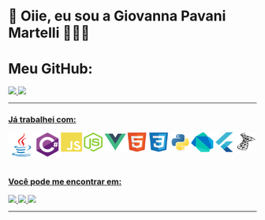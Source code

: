 # 👋 Oiie, eu sou a Giovanna Pavani Martelli 👩🏽‍💻

# Meu GitHub:
<div> 
  <a href="https://beacons.ai/giovannaPavani">
  <img height="180em" src="https://github-readme-stats.vercel.app/api?username=giovannaPavani&show_icons=true&count_private=true&theme=tokyonight"/>
  <img height="180em" src="https://github-readme-stats.vercel.app/api/top-langs/?username=giovannaPavani&langs_count=8&layout=compact&theme=tokyonight"/>  
</div>

  ---

### Já trabalhei com:
<div style="display: flex; justify-content: space-between;">
  <img align="center" title="Java" alt="" height="50" width="60" src="https://raw.githubusercontent.com/devicons/devicon/master/icons/java/java-original.svg">
  <img align="center" title="Csharp" alt="" height="50" width="60" src="https://raw.githubusercontent.com/devicons/devicon/master/icons/csharp/csharp-original.svg">
  <img align="center" title="JavaScript" alt="" height="40" width="50" src="https://raw.githubusercontent.com/devicons/devicon/master/icons/javascript/javascript-plain.svg">
  <img align="center" title="NodeJS" alt="" height="40" width="50" src="https://raw.githubusercontent.com/devicons/devicon/master/icons/nodejs/nodejs-original.svg">
  <img align="center" title="VueJS" alt="" height="40" width="50" src="https://raw.githubusercontent.com/devicons/devicon/master/icons/vuejs/vuejs-original.svg">
  <img align="center" title="HTML" alt="" height="40" width="50" src="https://raw.githubusercontent.com/devicons/devicon/master/icons/html5/html5-original.svg">
  <img align="center" title="CSS" alt="" height="40" width="50" src="https://raw.githubusercontent.com/devicons/devicon/master/icons/css3/css3-original.svg">
  <img align="center" title="Python" alt="" height="40" width="50" src="https://raw.githubusercontent.com/devicons/devicon/master/icons/python/python-original.svg">
  <img align="center" title="Dart" alt="" height="40" width="50" src="https://raw.githubusercontent.com/devicons/devicon/master/icons/dart/dart-original.svg">
  <img align="center" title="Flutter" alt="" height="40" width="50" src="https://raw.githubusercontent.com/devicons/devicon/master/icons/flutter/flutter-original.svg">
  <img align="center" title="SQL" alt="" height="40" width="50" src="https://raw.githubusercontent.com/devicons/devicon/master/icons/microsoftsqlserver/microsoftsqlserver-plain.svg">
</div>
  
<br>
  
### Você pode me encontrar em:
<div>
  <a href="mailto:giovannapmartelli@gmail.com" target="_blank"> <img src="https://img.shields.io/badge/Gmail-D14836?style=for-the-badge&logo=gmail&logoColor=white"> </a>
   <!--<a href="https://www.facebook.com/vini.cotrim.5" target="_blank"> <img src="https://img.shields.io/badge/Facebook-1877F2?style=for-the-badge&logo=facebook&logoColor=white"> </a>-->
   <a href="https://twitter.com/gi_pavani" target="_blank"> <img src="https://img.shields.io/badge/Twitter-1DA1F2?style=for-the-badge&logo=twitter&logoColor=white"> </a>
   <a href="https://www.linkedin.com/in/giovanna-pavani-a39966209/" target="_blank"> <img src="https://img.shields.io/badge/LinkedIn-0077B5?style=for-the-badge&logo=linkedin&logoColor=white"> </a>
</div>
  
---

<div> 
    <img alt="" src="https://github.com/giovannaPavani/giovannaPavani/blob/output/github-contribution-grid-snake.svg">
</div>
  
  
<!--
**giovannaPavani/giovannaPavani** is a ✨ _special_ ✨ repository because its `README.md` (this file) appears on your GitHub profile.

Here are some ideas to get you started:

- 🔭 I’m currently working on ...
- 🌱 I’m currently learning ...
- 👯 I’m looking to collaborate on ...
- 🤔 I’m looking for help with ...
- 💬 Ask me about ...
- 📫 How to reach me: ...
- 😄 Pronouns: ...
- ⚡ Fun fact: ...
-->
